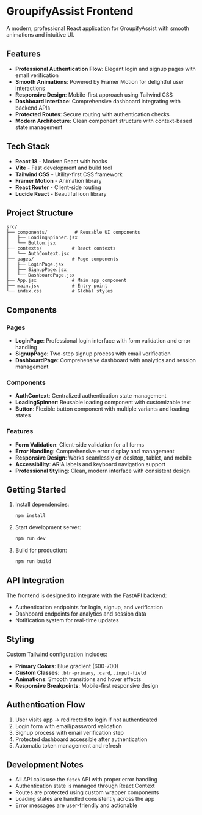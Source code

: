 # GroupifyAssist Frontend

A modern, professional React application for GroupifyAssist with smooth animations and intuitive UI.

## Features

- **Professional Authentication Flow**: Elegant login and signup pages with email verification
- **Smooth Animations**: Powered by Framer Motion for delightful user interactions
- **Responsive Design**: Mobile-first approach using Tailwind CSS
- **Dashboard Interface**: Comprehensive dashboard integrating with backend APIs
- **Protected Routes**: Secure routing with authentication checks
- **Modern Architecture**: Clean component structure with context-based state management

## Tech Stack

- **React 18** - Modern React with hooks
- **Vite** - Fast development and build tool
- **Tailwind CSS** - Utility-first CSS framework
- **Framer Motion** - Animation library
- **React Router** - Client-side routing
- **Lucide React** - Beautiful icon library

## Project Structure

```
src/
├── components/          # Reusable UI components
│   ├── LoadingSpinner.jsx
│   └── Button.jsx
├── contexts/           # React contexts
│   └── AuthContext.jsx
├── pages/              # Page components
│   ├── LoginPage.jsx
│   ├── SignupPage.jsx
│   └── DashboardPage.jsx
├── App.jsx             # Main app component
├── main.jsx            # Entry point
└── index.css           # Global styles
```

## Components

### Pages

- **LoginPage**: Professional login interface with form validation and error handling
- **SignupPage**: Two-step signup process with email verification
- **DashboardPage**: Comprehensive dashboard with analytics and session management

### Components

- **AuthContext**: Centralized authentication state management
- **LoadingSpinner**: Reusable loading component with customizable text
- **Button**: Flexible button component with multiple variants and loading states

### Features

- **Form Validation**: Client-side validation for all forms
- **Error Handling**: Comprehensive error display and management
- **Responsive Design**: Works seamlessly on desktop, tablet, and mobile
- **Accessibility**: ARIA labels and keyboard navigation support
- **Professional Styling**: Clean, modern interface with consistent design

## Getting Started

1. Install dependencies:
   ```bash
   npm install
   ```

2. Start development server:
   ```bash
   npm run dev
   ```

3. Build for production:
   ```bash
   npm run build
   ```

## API Integration

The frontend is designed to integrate with the FastAPI backend:

- Authentication endpoints for login, signup, and verification
- Dashboard endpoints for analytics and session data
- Notification system for real-time updates

## Styling

Custom Tailwind configuration includes:

- **Primary Colors**: Blue gradient (600-700)
- **Custom Classes**: `.btn-primary`, `.card`, `.input-field`
- **Animations**: Smooth transitions and hover effects
- **Responsive Breakpoints**: Mobile-first responsive design

## Authentication Flow

1. User visits app → redirected to login if not authenticated
2. Login form with email/password validation
3. Signup process with email verification step
4. Protected dashboard accessible after authentication
5. Automatic token management and refresh

## Development Notes

- All API calls use the `fetch` API with proper error handling
- Authentication state is managed through React Context
- Routes are protected using custom wrapper components
- Loading states are handled consistently across the app
- Error messages are user-friendly and actionable

